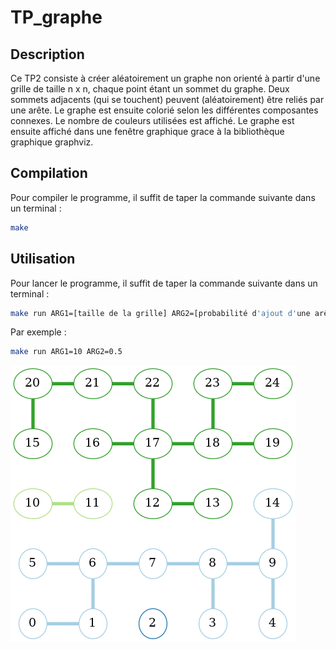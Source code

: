 # TP_graphe

## Description

Ce TP2 consiste à créer aléatoirement un graphe non orienté à partir d'une grille de taille n x n, chaque point étant un sommet du graphe. Deux sommets adjacents (qui se touchent) peuvent (aléatoirement) être reliés par une arête. Le graphe est ensuite colorié selon les différentes composantes connexes. Le nombre de couleurs utilisées est affiché. Le graphe est ensuite affiché dans une fenêtre graphique grace à la bibliothèque graphique graphviz.

## Compilation

Pour compiler le programme, il suffit de taper la commande suivante dans un terminal :

```bash
make
```

## Utilisation

Pour lancer le programme, il suffit de taper la commande suivante dans un terminal :

```bash
make run ARG1=[taille de la grille] ARG2=[probabilité d'ajout d'une arête]
```

Par exemple :

```bash
make run ARG1=10 ARG2=0.5
```

![Exemple de graphe](images/exemple.png)

